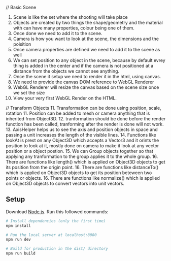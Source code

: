// Basic Scene
1. Scene is like the set where the shooting will take place
2. Objects are created by two things the shape/geometry and the material with can have many properties, colour being one of them.
3. Once done we need to add it to the scene.
4. Camera is how you want to look at the scene, the dimensions and the poisition
5. Once camera properties are defined we need to add it to the scene as well
6. We can set position to any object in the scene, because by default evrey thing is added in the center and if the camera is not positioned at a distance from the objects we cannot see anything.
7. Once the scene it setup we need to render it in the html, using canvas.
8. We need to provide the canvas DOM reference to WebGL Renderer
9. WebGL Renderer will resize the canvas based on the scene size once we set the size
10. View your very first WebGL Render on the HTML.

// Transform Objects
11. Transformation can be done using position, scale, rotation
11. Position can be added to mesh or camera anything that is inherited from Object3D.
12. tranformation should be done before the render function has been called, tranforming after the render is done will not work.
13. AxisHelper helps us to see the axis and position objects in space and passing a unit increases the length of the visible lines.
14. Functions like lookAt is prest on any Object3D which accepts a Vector3 and it orints the position to look at it, mostly done on camera to make it look at any vector position or a object postion.
15. We can Group objects together so that applying any tranformation to the group applies it to the whole group.
16. There are functions like length() which is applied on Object3D objects to get its position from the origin point.
16. There are functions like distanceTo() which is applied on Object3D objects to get its position beteween two points or objects.
16. There are functions like normalize() which is applied on Object3D objects to convert vectors into unit vectors.


## Setup
Download [Node.js](https://nodejs.org/en/download/).
Run this followed commands:

``` bash
# Install dependencies (only the first time)
npm install

# Run the local server at localhost:8080
npm run dev

# Build for production in the dist/ directory
npm run build
```